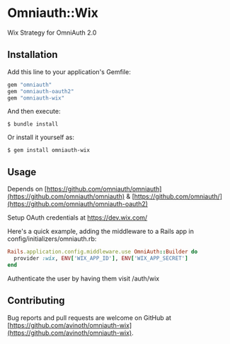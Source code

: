 # Omniauth::Wix

Wix Strategy for OmniAuth 2.0

## Installation

Add this line to your application's Gemfile:

```ruby
gem "omniauth"
gem "omniauth-oauth2"
gem "omniauth-wix"
```

And then execute:

    $ bundle install

Or install it yourself as:

    $ gem install omniauth-wix

## Usage

Depends on [https://github.com/omniauth/omniauth](https://github.com/omniauth/omniauth) & [https://github.com/omniauth/](https://github.com/omniauth/omniauth-oauth2)

Setup OAuth credentials at https://dev.wix.com/

Here's a quick example, adding the middleware to a Rails app in config/initializers/omniauth.rb:

```ruby
Rails.application.config.middleware.use OmniAuth::Builder do
  provider :wix, ENV['WIX_APP_ID'], ENV['WIX_APP_SECRET']
end
```

Authenticate the user by having them visit /auth/wix

## Contributing

Bug reports and pull requests are welcome on GitHub at [https://github.com/avinoth/omniauth-wix](https://github.com/avinoth/omniauth-wix).

